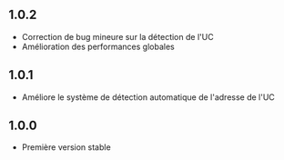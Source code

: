 ## 1.0.2
- Correction de bug mineure sur la détection de l'UC
- Amélioration des performances globales

## 1.0.1 
- Améliore le système de détection automatique de l'adresse de l'UC

## 1.0.0 
- Première version stable
